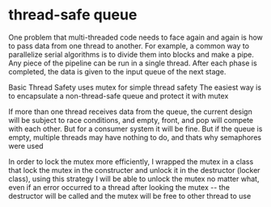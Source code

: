 # thread-safe queue

One problem that multi-threaded code needs to face again and again is how to pass data from one thread to another. For example, a common way to parallelize serial algorithms is to divide them into blocks and make a pipe. Any piece of the pipeline can be run in a single thread. After each phase is completed, the data is given to the input queue of the next stage.

Basic Thread Safety uses mutex for simple thread safety
The easiest way is to encapsulate a non-thread-safe queue and protect it with mutex 

If more than one thread receives data from the queue, the current design will be subject to race conditions, and empty, front, and pop will compete with each other. But for a consumer system it will be fine. But if the queue is empty, multiple threads may have nothing to do, and thats why semaphores were used

In order to lock the mutex more efficiently, I wrapped the mutex in a class that lock the mutex in the constructer and unlock it in the destructor (locker class), using this strategy I will be able to unlock the mutex no matter what, even if an error occurred to a thread after looking the mutex -- the destructor will be called and the mutex will be free to other thread to use






